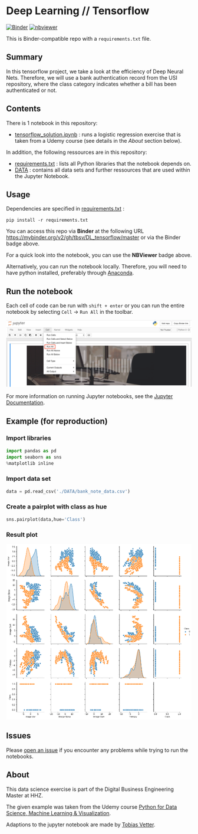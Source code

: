 # Deep Learning // Tensorflow

[![Binder](https://mybinder.org/badge_logo.svg)](https://mybinder.org/v2/gh/tbsv/DL_tensorflow/master?filepath=tensorflow_solution.ipynb) [![nbviewer](https://img.shields.io/badge/nb-viewer-orange?logo=jupyter)](https://nbviewer.jupyter.org/github/tbsv/DL_tensorflow/blob/master/tensorflow_solution.ipynb)

This is Binder-compatible repo with a `requirements.txt` file.

## Summary

In this tensorflow project, we take a look at the efficiency of Deep Neural Nets. Therefore, we will use a bank authentication record from the USI repository, where the class category indicates whether a bill has been authenticated or not.

## Contents

There is 1 notebook in this repository:

- [tensorflow_solution.ipynb](tensorflow_solution.ipynb) : runs a logistic regression exercise that is taken from a Udemy course (see details in the *About* section below).

In addition, the following ressources are in this repository:

- [requirements.txt](requirements.txt) : lists all Python libraries that the notebook depends on.
- [DATA](DATA) : contains all data sets and further ressources that are used within the Jupyter Notebook.

## Usage

Dependencies are specified in [requirements.txt](/requirements.txt) :

```
pip install -r requirements.txt
```

You can access this repo via **Binder** at the following URL 
https://mybinder.org/v2/gh/tbsv/DL_tensorflow/master or via the Binder badge above.

For a quick look into the notebook, you can use the **NBViewer** badge above.

Alternatively, you can run the notebook locally. Therefore, you will need to have python installed,
preferably through [Anaconda](https://www.anaconda.com/download/).

## Run the notebook

Each cell of code can be run with `shift + enter` or you can run the entire notebook by selecting `Cell` -> `Run All` in the toolbar.

![Screenshot](DATA/jn_run-all.png?raw=true "Screenshot")

For more information on running Jupyter notebooks, see the [Jupyter Documentation](https://jupyter.readthedocs.io/en/latest/).

## Example (for reproduction)

### Import libraries
```python
import pandas as pd
import seaborn as sns
%matplotlib inline
```

### Import data set
```python
data = pd.read_csv('./DATA/bank_note_data.csv')
```

### Create a pairplot with class as hue
```python
sns.pairplot(data,hue='Class')
```

### Result plot
![plot](DATA/tensorflow_pairplot.png?raw=true "Plot")

## Issues

Please [open an issue](https://github.com/tbsv/DL_tensorflow/issues) if you encounter any problems while trying to run the notebooks.

## About
This data science exercise is part of the Digital Business Engineering Master at HHZ.

The given example was taken from the Udemy course [Python for Data Science, Machine Learning & Visualization](https://www.udemy.com/course/python-data-science-machine-learning/).

Adaptions to the jupyter notebook are made by [Tobias Vetter](mailto:tobias.vetter@student.reutlingen-university.de).
